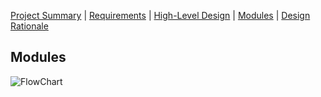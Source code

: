 [Project Summary](index.md) | [Requirements](requirements.md) | [High-Level Design](high_level_design.md) | [Modules](modules.md) |
[Design Rationale](design_rationale.md)

## Modules

![FlowChart](https://user-images.githubusercontent.com/24898162/95670556-e876e400-0b5a-11eb-9858-eee2b9a6caa0.jpg)